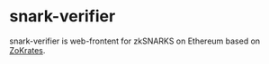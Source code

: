 # snark-verifier
snark-verifier is web-frontent for zkSNARKS on Ethereum based on [ZoKrates](https://github.com/JacobEberhardt/ZoKratesl).
